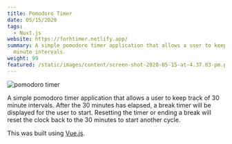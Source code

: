 ```yaml
---
title: Pomodoro Timer
date: 05/15/2020
tags:
  - Nuxt.js
website: https://forhtimer.netlify.app/
summary: A simple pomodoro timer application that allows a user to keep track of 30
  minute intervals.
weight: 99
featured: /static/images/content/screen-shot-2020-05-15-at-4.37.03-pm.png
---
```


![pomodoro timer](/static/images/content/screen-shot-2020-05-15-at-4.37.03-pm.png)

A simple pomodoro timer application that allows a user to keep track of 30 minute intervals. After the 30 minutes has elapsed, a break timer will be displayed for the user to start. Resetting the timer or ending a break will reset the clock back to the 30 minutes to start another cycle.

This was built using [Vue.js](https://vuejs.org/).
